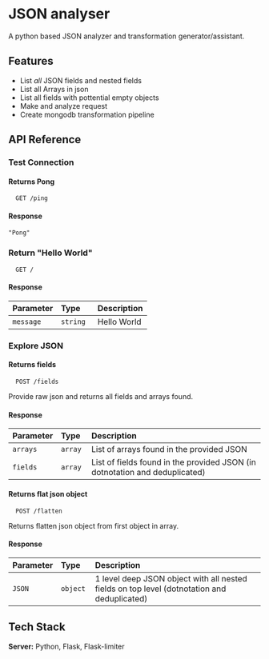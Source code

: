 
# JSON analyser

A python based JSON analyzer and transformation generator/assistant.
## Features

- List *all* JSON fields and nested fields
- List all Arrays in json
- List all fields with pottential empty objects
- Make and analyze request 
- Create mongodb transformation pipeline


## API Reference

### Test Connection

#### Returns Pong

```http
  GET /ping
```

#### Response
``
"Pong"
``

### Return "Hello World"

```http
  GET /
```

#### Response
| Parameter | Type     | Description                |
| :-------- | :------- | :------------------------- |
| `message ` | `string ` | Hello World|

### Explore JSON

#### Returns fields

```http
  POST /fields
```
Provide raw json and returns all fields and arrays found.

#### Response
| Parameter | Type     | Description                |
| :-------- | :------- | :------------------------- |
| `arrays ` | `array ` | List of arrays found in the provided JSON|
| `fields ` | `array ` | List of fields found in the provided JSON (in dotnotation and deduplicated)|



#### Returns flat json object

```http
  POST /flatten
```
Returns flatten json object from first object in array.

#### Response
| Parameter | Type     | Description                |
| :-------- | :------- | :------------------------- |
| `JSON ` | `object ` | 1 level deep JSON object with all nested fields on top level (dotnotation and deduplicated)|



## Tech Stack


**Server:** Python, Flask, Flask-limiter


